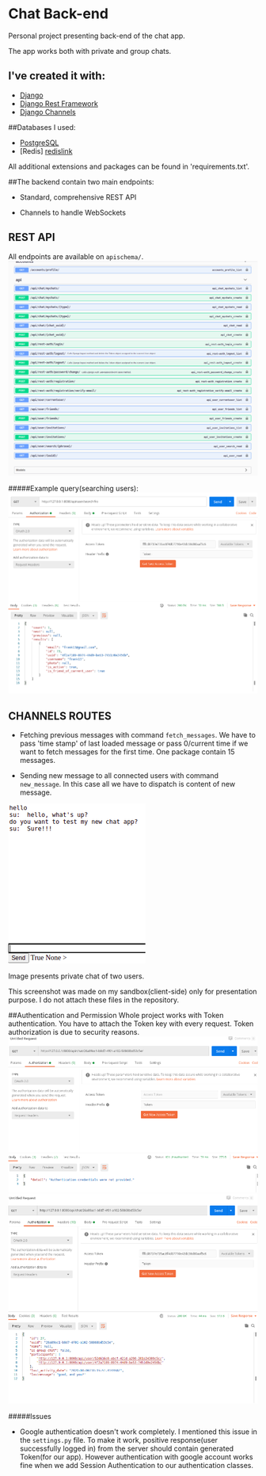 # Chat Back-end 
Personal project presenting back-end of the chat app.

The app works both with private and group chats.
##  I've created it with:
 * [Django][djangolink]
 * [Django Rest Framework][restframeworklink]
 * [Django Channels][channelslink]
 
##Databases I used:
 * [PostgreSQL][postgreslink]
 * [Redis] [redislink]
 
 All additional extensions and packages can be found in 'requirements.txt'.
 
 ##The backend contain two main endpoints:
 * Standard, comprehensive REST API
 
 * Channels to handle WebSockets
 
 ## REST API
 All endpoints are available on `apischema/`.
 ![](media-readMe/Screenshot%20from%202020-08-06%2021-27-27.png)
 
#####Example query(searching users):
![](media-readMe/Screenshot%20from%202020-08-06%2021-39-00.png)

 
 ## CHANNELS ROUTES
 * Fetching previous messages with command `fetch_messages`. 
 We have to pass 'time stamp' of last loaded message or pass 0/current time
 if we want to fetch messages for the first time. One package contain 15 messages.
 
 * Sending new message to all connected users with command `new_message`.
 In this case all we have to dispatch is content of new message.
 
 ![](media-readMe/Screenshot%20from%202020-08-06%2021-46-06.png)
 
 Image presents private chat of two users.
 
 This screenshot was made on my sandbox(client-side) only for presentation purpose.
 I do not attach these files in the repository. 
 
 ##Authentication and Permission
 Whole project works with Token authentication.
 You have to attach the Token key with every request.
 Token authorization is due to security reasons.
 ![](media-readMe/Screenshot%20from%202020-08-06%2021-35-36.png)
 ![](media-readMe/Screenshot%20from%202020-08-06%2021-34-55.png)
 
 #####Issues
 * Google authentication doesn't work completely.
 I mentioned this issue in the `settings.py` file.
 To make it work, positive response(user successfully logged in) from the server should contain
 generated Token(for our app).
 However authentication with google account works fine when we add Session Authentication
 to our authentication classes.
  
 [restframeworklink]:https://www.django-rest-framework.org/
 [djangolink]:https://www.djangoproject.com/
 [channelslink]:https://channels.readthedocs.io/en/latest/
 [postgreslink]:https://www.postgresql.org/
 [redislink]:https://redis.io/